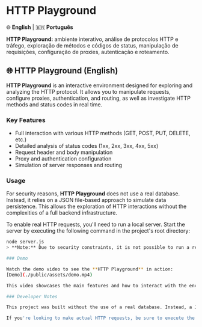 # HTTP Playground

🌐 **English** | 🇧🇷 **Português**

**HTTP Playground:** ambiente interativo, análise de protocolos HTTP e tráfego, exploração de métodos e códigos de status, manipulação de requisições, configuração de proxies, autenticação e roteamento.

## 🌐 HTTP Playground (English)

**HTTP Playground** is an interactive environment designed for exploring and analyzing the HTTP protocol. It allows you to manipulate requests, configure proxies, authentication, and routing, as well as investigate HTTP methods and status codes in real time.

### Key Features

- Full interaction with various HTTP methods (GET, POST, PUT, DELETE, etc.)
- Detailed analysis of status codes (1xx, 2xx, 3xx, 4xx, 5xx)
- Request header and body manipulation
- Proxy and authentication configuration
- Simulation of server responses and routing

### Usage

For security reasons, **HTTP Playground** does not use a real database. Instead, it relies on a JSON file-based approach to simulate data persistence. This allows the exploration of HTTP interactions without the complexities of a full backend infrastructure.

To enable real HTTP requests, you'll need to run a local server. Start the server by executing the following command in the project's root directory:

```bash
node server.js
> **Note:** Due to security constraints, it is not possible to run a real server directly from the client interface.

### Demo

Watch the demo video to see the **HTTP Playground** in action:  
[Demo](./public/assets/demo.mp4)

This video showcases the main features and how to interact with the environment.

### Developer Notes

This project was built without the use of a real database. Instead, a JSON file-based approach was implemented to simulate backend functionality. This enables efficient and straightforward testing of HTTP interactions while avoiding the complexity of managing a full database in local testing environments.

If you're looking to make actual HTTP requests, be sure to execute the local server using `node server.js`. The client interface alone is designed to simulate interactions but requires the server to handle actual network requests.
